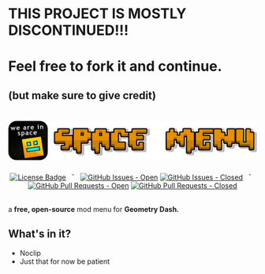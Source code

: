 # THIS PROJECT IS MOSTLY DISCONTINUED!!!
# Feel free to fork it and continue.
## (but make sure to give credit)

# <img src="https://github.com/Bigmancozmo/Space-Menu/blob/main/res/logos/SM_FullLogo.png" alt="SpaceMenu Logo With Name">

<div align=center>
  <span>
    <a href="LICENSE"><img alt="License Badge" src="https://img.shields.io/github/license/Bigmancozmo/Space-Menu?label=license&style=flat-square" /></a>
    &ensp;&macr;&ensp;
    <a href="https://github.com/Bigmancozmo/Space-Menu/issues"><img alt="GitHub Issues - Open" src="https://img.shields.io/github/issues/Bigmancozmo/Space-Menu?style=flat-square" /></a>
    <a href="https://github.com/Bigmancozmo/Space-Menu/issues"><img alt="GitHub Issues - Closed" src="https://img.shields.io/github/issues-closed/Bigmancozmo/Space-Menu?style=flat-square" /></a>
    &ensp;&macr;&ensp;
    <a href="https://github.com/Bigmancozmo/Space-Menu/pulls"><img alt="GitHub Pull Requests - Open" src="https://img.shields.io/github/issues-pr/Bigmancozmo/Space-Menu?style=flat-square" /></a>
    <a href="https://github.com/Bigmancozmo/Space-Menu/pulls"><img alt="GitHub Pull Requests - Closed" src="https://img.shields.io/github/issues-pr-closed/Bigmancozmo/Space-Menu?style=flat-square" /></a>
    <br/>
  </span>
</div>

<br/>

a **free, open-source** mod menu for **Geometry Dash.**

## What's in it?
- Noclip
- Just that for now be patient
